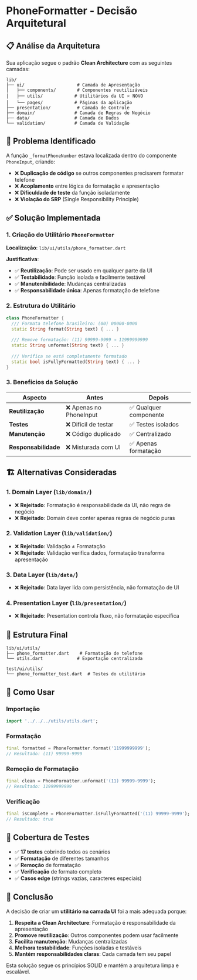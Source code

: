 # PhoneFormatter - Decisão Arquitetural

## 📋 **Análise da Arquitetura**

Sua aplicação segue o padrão **Clean Architecture** com as seguintes camadas:

```
lib/
├── ui/                    # Camada de Apresentação
│   ├── components/        # Componentes reutilizáveis
│   ├── utils/            # Utilitários da UI ⭐ NOVO
│   └── pages/            # Páginas da aplicação
├── presentation/          # Camada de Controle
├── domain/               # Camada de Regras de Negócio
├── data/                 # Camada de Dados
└── validation/           # Camada de Validação
```

## 🎯 **Problema Identificado**

A função `_formatPhoneNumber` estava localizada dentro do componente `PhoneInput`, criando:

- ❌ **Duplicação de código** se outros componentes precisarem formatar telefone
- ❌ **Acoplamento** entre lógica de formatação e apresentação
- ❌ **Dificuldade de teste** da função isoladamente
- ❌ **Violação do SRP** (Single Responsibility Principle)

## ✅ **Solução Implementada**

### **1. Criação do Utilitário `PhoneFormatter`**

**Localização**: `lib/ui/utils/phone_formatter.dart`

**Justificativa**:
- ✅ **Reutilização**: Pode ser usado em qualquer parte da UI
- ✅ **Testabilidade**: Função isolada e facilmente testável
- ✅ **Manutenibilidade**: Mudanças centralizadas
- ✅ **Responsabilidade única**: Apenas formatação de telefone

### **2. Estrutura do Utilitário**

```dart
class PhoneFormatter {
  /// Formata telefone brasileiro: (00) 00000-0000
  static String format(String text) { ... }
  
  /// Remove formatação: (11) 99999-9999 → 11999999999
  static String unformat(String text) { ... }
  
  /// Verifica se está completamente formatado
  static bool isFullyFormatted(String text) { ... }
}
```

### **3. Benefícios da Solução**

| Aspecto | Antes | Depois |
|---------|-------|--------|
| **Reutilização** | ❌ Apenas no PhoneInput | ✅ Qualquer componente |
| **Testes** | ❌ Difícil de testar | ✅ Testes isolados |
| **Manutenção** | ❌ Código duplicado | ✅ Centralizado |
| **Responsabilidade** | ❌ Misturada com UI | ✅ Apenas formatação |

## 🏗️ **Alternativas Consideradas**

### **1. Domain Layer (`lib/domain/`)**
- ❌ **Rejeitado**: Formatação é responsabilidade da UI, não regra de negócio
- ❌ **Rejeitado**: Domain deve conter apenas regras de negócio puras

### **2. Validation Layer (`lib/validation/`)**
- ❌ **Rejeitado**: Validação ≠ Formatação
- ❌ **Rejeitado**: Validação verifica dados, formatação transforma apresentação

### **3. Data Layer (`lib/data/`)**
- ❌ **Rejeitado**: Data layer lida com persistência, não formatação de UI

### **4. Presentation Layer (`lib/presentation/`)**
- ❌ **Rejeitado**: Presentation controla fluxo, não formatação específica

## 📁 **Estrutura Final**

```
lib/ui/utils/
├── phone_formatter.dart    # Formatação de telefone
└── utils.dart             # Exportação centralizada

test/ui/utils/
└── phone_formatter_test.dart  # Testes do utilitário
```

## 🔄 **Como Usar**

### **Importação**
```dart
import '../../../utils/utils.dart';
```

### **Formatação**
```dart
final formatted = PhoneFormatter.format('11999999999');
// Resultado: (11) 99999-9999
```

### **Remoção de Formatação**
```dart
final clean = PhoneFormatter.unformat('(11) 99999-9999');
// Resultado: 11999999999
```

### **Verificação**
```dart
final isComplete = PhoneFormatter.isFullyFormatted('(11) 99999-9999');
// Resultado: true
```

## 🧪 **Cobertura de Testes**

- ✅ **17 testes** cobrindo todos os cenários
- ✅ **Formatação** de diferentes tamanhos
- ✅ **Remoção** de formatação
- ✅ **Verificação** de formato completo
- ✅ **Casos edge** (strings vazias, caracteres especiais)

## 🎯 **Conclusão**

A decisão de criar um **utilitário na camada UI** foi a mais adequada porque:

1. **Respeita a Clean Architecture**: Formatação é responsabilidade da apresentação
2. **Promove reutilização**: Outros componentes podem usar facilmente
3. **Facilita manutenção**: Mudanças centralizadas
4. **Melhora testabilidade**: Funções isoladas e testáveis
5. **Mantém responsabilidades claras**: Cada camada tem seu papel

Esta solução segue os princípios SOLID e mantém a arquitetura limpa e escalável. 